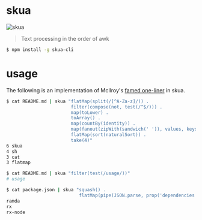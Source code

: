 # skua
![skua](https://upload.wikimedia.org/wikipedia/commons/0/0d/Stercorarius_pomarinusPCCA20070623-3985B.jpg)

> Text processing in the order of awk

```sh
$ npm install -g skua-cli
```

# usage

The following is an implementation of McIlroy's [famed
one-liner](http://www.leancrew.com/all-this/2011/12/more-shell-less-egg/) in
skua.

```sh
$ cat README.md | skua "flatMap(split(/[^A-Za-z]/)) .
                        filter(compose(not, test(/^$/))) .
                        map(toLower) .
                        toArray() .
                        map(countBy(identity)) .
                        map(fanout(zipWith(sandwich(' ')), values, keys)) .
                        flatMap(sort(naturalSort)) .
                        take(4)"
6 skua
4 sh
3 cat
3 flatmap
```

```sh
$ cat README.md | skua "filter(test(/usage/))"
# usage
```

```sh
$ cat package.json | skua "squash() .
                           flatMap(pipe(JSON.parse, prop('dependencies'), keys))"
ramda
rx
rx-node
```

